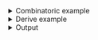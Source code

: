 <details><summary>Combinatoric example</summary>

```no_run
#[derive(Debug, Clone)]
pub struct Options {
    turbo: bool,
    rest: Vec<OsString>,
}

pub fn options() -> OptionParser<Options> {
    let turbo = short('t')
        .long("turbo")
        .help("Engage the turbo mode")
        .switch();
    let rest = any::<OsString, _, _>("REST", |x| (x != "--help").then_some(x))
        .help("app will pass anything unused to a child process")
        .many();
    construct!(Options { turbo, rest }).to_options()
}

fn main() {
    println!("{:?}", options().run())
}
```

</details>
<details><summary>Derive example</summary>

```no_run
#[derive(Debug, Clone, Bpaf)]
#[bpaf(options)]
pub struct Options {
    #[bpaf(short, long)]
    /// Engage the turbo mode
    turbo: bool,
    #[bpaf(any("REST", not_help), many)]
    /// app will pass anything unused to a child process
    rest: Vec<OsString>,
}

fn not_help(s: OsString) -> Option<OsString> {
    if s == "--help" {
        None
    } else {
        Some(s)
    }
}

fn main() {
    println!("{:?}", options().run())
}
```

</details>
<details><summary>Output</summary>

`--help` keeps working for as long as `any` captures only intended values - that is it ignores
`--help` flag specifically


<div class='bpaf-doc'>
$ app --help<br>
<p><b>Usage</b>: <tt><b>app</b></tt> [<tt><b>-t</b></tt>] [<tt><i>REST</i></tt>]...</p><p><div>
<b>Available positional items:</b></div><dl><dt><tt><i>REST</i></tt></dt>
<dd>app will pass anything unused to a child process</dd>
</dl>
</p><p><div>
<b>Available options:</b></div><dl><dt><tt><b>-t</b></tt>, <tt><b>--turbo</b></tt></dt>
<dd>Engage the turbo mode</dd>
<dt><tt><b>-h</b></tt>, <tt><b>--help</b></tt></dt>
<dd>Prints help information</dd>
</dl>
</p>
<style>
div.bpaf-doc {
    padding: 14px;
    background-color:var(--code-block-background-color);
    font-family: "Source Code Pro", monospace;
    margin-bottom: 0.75em;
}
div.bpaf-doc dt { margin-left: 1em; }
div.bpaf-doc dd { margin-left: 3em; }
div.bpaf-doc dl { margin-top: 0; padding-left: 1em; }
div.bpaf-doc  { padding-left: 1em; }
</style>
</div>


You can mix `any` with regular options, here [`switch`](NamedArg::switch) `turbo` works because it goes
before `rest` in the parser declaration


<div class='bpaf-doc'>
$ app --turbo git commit -m "hello world"<br>
Options { turbo: true, rest: ["git", "commit", "-m", "hello world"] }
</div>


"before" in the previous line means in the parser definition, not on the user input, here
`--turbo` gets consumed by `turbo` parser even the argument goes


<div class='bpaf-doc'>
$ app git commit -m="hello world" --turbo<br>
Options { turbo: true, rest: ["git", "commit", "-m=hello world"] }
</div>





<div class='bpaf-doc'>
$ app -- git commit -m="hello world" --turbo<br>
Options { turbo: false, rest: ["git", "commit", "-m=hello world", "--turbo"] }
</div>


<div class='bpaf-doc'>
$ app git commit -m="hello world" -- --turbo<br>
Options { turbo: false, rest: ["git", "commit", "-m=hello world", "--turbo"] }
</div>

</details>